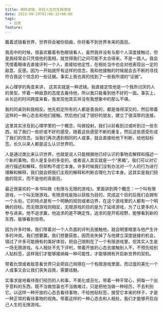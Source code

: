 ```yaml
---
title: 摘除滤镜，开启人生的无限游戏
date: 2023-09-29T01:00:32+08:00
tags:
  - 日常
feature:
---
```


戴着滤镜看世界，世界将会被你扭曲，你将看不到世界本来的面目。

<!--more-->

我高中的时候，很喜欢戴着有色眼镜看人，虽然我并没有与那个人深度接触过，但是我经常会只凭借他的面相，就觉得我们之间可能不太合得来，不是一路人。我会凭借着眼缘去直接评判一个人，直接给他定性，在相处当中也会对他表现出一定的敌意、反感。因为一开始就怀有这样的信念，我和他接触的时候就会去不断的寻找符合我这个信念的一些证据。事实上我也真的找到了一些我所谓的“证据”。

从心理学的角度来讲， 这其实就是一种滤镜。我直接定性他是一个我所讨厌的人的类型，怀着一种敌意的态度去看待他，所以我只能看到他不好的一面。事实上，从长远的时间跨度来看，我发现他其实并没有我想象中的那么不堪。

我的同桌则和我相反。他先假定所有的人都是善良的，都是值得深交的，然后带着这样的一种心态去和他们接触。然后他们成了很好的朋友，建立了很深厚的连接。

这里其实涉及到心理学里的一个概念，叫做投射。我们以前看到过或听到过一些东西，给了我们一些好或不好的感受，随着这些感受不断的重复，然后这些感受形成了我们的信念。当我们再次遇到相同的人或事，就会直接给他下判断，给他贴标签。长久以来人都是这么认识世界的。

人是通过类比来认识世界，也就是说人只能根据他已经认识的事物去解释和描述一个新的事物。但人是复杂的多变的，或者说人其实就是一个“黑箱”。我们可以对它进行描述和解释，但却构不成它本身。许多时候我们没有办法对一个人的行为进行理解和解释，我们就会把我们主观的解释和判断合理化为它本身。这其实是我们扭曲的现实，而不是他的真面目。

最近很喜欢的一本书叫做《有限与无限的游戏》。里面讲到两个概念：一个叫有限游戏，一个叫无限游戏。有限游戏是指以获胜为目的，完成这个目的后我们会拥有一个头衔，它的特点是有一个明确的规则或者边界，在这个游戏里的人都有一个明确的目标。而无限游戏则相反，无限游戏的目的是为了延续游戏，为了让更多的人参与进来。他不追求赢，他追求的是不确定性，追求的是开拓视野，能够看到新的东西，能够看到惊奇。

因为许多时候，我们带着对一个人负面的评判去接触他，就会明里暗里与他产生许多的冲突。我们想要赢，我们想要获胜，因而丧失掉了与他建立深度链接的机会，错过了许多可能拥有的美好体验，把自己限制在了一个有限游戏里。但其实人生是一场无限游戏。与人相处不先下评判，带着开放的心态去接触别人不，不预先给别人贴标签，这样我们才能够接纳每一种可能性，才能够拥有开启新世界的契机。

带着仇恨或者敌意看世界只会把自己局限在一个有限游戏里面，而过度的美化一个人或事又会让我们丧失自我，需要祛魅。

实事求是地看待我们经历的人和事，不美化或丑化，带着一种平常心，把每一个出乎意料的东西，既不当做惊喜也不当做难过，只是把他当做一种经历，不去判别它。以这样一种开放的心态去看待事物，不给他贴标签，接受它本来的样子，才是一种正常的看待事物的视角。带着这样的一种心态去和人相处，我们才能够开启自己人生的无限游戏。
